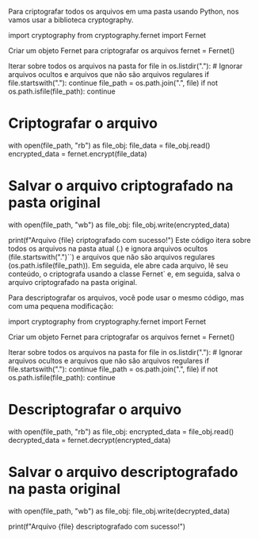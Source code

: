Para criptografar todos os arquivos em uma pasta usando Python, nos vamos usar a biblioteca cryptography.

import cryptography from cryptography.fernet import Fernet

Criar um objeto Fernet para criptografar os arquivos
fernet = Fernet()

Iterar sobre todos os arquivos na pasta
for file in os.listdir("."): # Ignorar arquivos ocultos e arquivos que não são arquivos regulares if file.startswith("."): continue file_path = os.path.join(".", file) if not os.path.isfile(file_path): continue

# Criptografar o arquivo
with open(file_path, "rb") as file_obj:
    file_data = file_obj.read()
    encrypted_data = fernet.encrypt(file_data)

# Salvar o arquivo criptografado na pasta original
with open(file_path, "wb") as file_obj:
    file_obj.write(encrypted_data)

print(f"Arquivo {file} criptografado com sucesso!")
Este código itera sobre todos os arquivos na pasta atual (.) e ignora arquivos ocultos (file.startswith(".")``) e arquivos que não são arquivos regulares (os.path.isfile(file_path)). Em seguida, ele abre cada arquivo, lê seu conteúdo, o criptografa usando a classe Fernet` e, em seguida, salva o arquivo criptografado na pasta original.

Para descriptografar os arquivos, você pode usar o mesmo código, mas com uma pequena modificação:

import cryptography from cryptography.fernet import Fernet

Criar um objeto Fernet para criptografar os arquivos
fernet = Fernet()

Iterar sobre todos os arquivos na pasta
for file in os.listdir("."): # Ignorar arquivos ocultos e arquivos que não são arquivos regulares if file.startswith("."): continue file_path = os.path.join(".", file) if not os.path.isfile(file_path): continue

# Descriptografar o arquivo
with open(file_path, "rb") as file_obj:
    encrypted_data = file_obj.read()
    decrypted_data = fernet.decrypt(encrypted_data)

# Salvar o arquivo descriptografado na pasta original
with open(file_path, "wb") as file_obj:
    file_obj.write(decrypted_data)

print(f"Arquivo {file} descriptografado com sucesso!")
